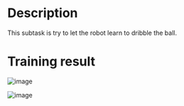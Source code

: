 # Description

This subtask is try to let the robot learn to dribble the ball.

 

# Training result

![image](https://github.com/TarshinHUANG/ME5406Proj2/blob/Subtask2-dribbling/resourceforMD/1.png?raw=true)

![image](https://github.com/TarshinHUANG/ME5406Proj2/blob/Subtask2-dribbling/resourceforMD/2.png?raw=true)
